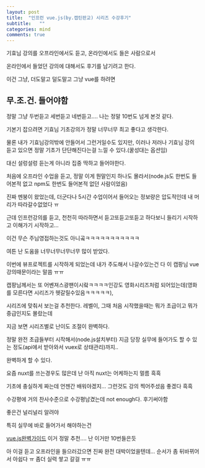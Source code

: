 ```yaml
---
layout: post
title:  "인프런 vue.js(by.캡틴판교) 시리즈 수강후기"
subtitle:   ""
categories: mind
comments: true
---
```


 



기효님 강의를 오프라인에서도 듣고, 온라인에서도 들은 사람으로서

온라인에서 들었던 강의에 대해서도 후기를 남기려고 한다.

이건 그냥, 더도말고 덜도말고 그냥 vue를 하려면 

## 무.조.건. 들어야함

정말 그냥 두번듣고 세번듣고 네번듣고…. 나는 정말 10번도 넘게 본것 같다.



기본기 잡으려면 기효님 기초강의가 정말 너무너무 최고 좋다고 생각한다.

물론 내가 기효님강의밖에 안들어서 그런거일수도 있지만, 이러나 저러나 기효님 강의 듣고 있으면 정말 기초가 단단해진다는걸 느낄 수 있다.(꿀성대는 옵션임)

대신 설렁설렁 듣는게 아니라 집중 딱하고 들어야한다.



처음에 오프라인 수업을 듣고, 정말 이게 뭔말인지 하나도 몰라서(node.js도 한번도 들어본적 없고 npm도 한번도 들어본적 없던 사람이었음)

진짜 멘붕이 왔었는데, 더군다나 5시간 수업이어서 들어오는 정보량은 압도적인데 내 머리가 따라갈수없었다 ㅠ



근데 인프런강의를 듣고, 천천히 따라하면서 듣고또듣고또듣고 하다보니 들리기 시작하고 이해가기 시작하고...

이건 무슨 주님영접하는것도 아니곸ㅋㅋㅋㅋㅋㅋㅋㅋㅋㅋㅋ

여튼 난 도움을 너무너무너무너무 많이 받았다.



이번에 뷰프로젝트를 시작하게 되었는데 내가 주도해서 나갈수있는건 다 이 캡팡님 vue강의때문이라는 말씀 ㅠㅠ



캡팡님께서는 또 어벤져스광팬이시랔ㅋㅋㅋㅋ인강도 영화시리즈처럼 되어있는데(영화를 모른다면 시리즈가 헷갈릴수있음ㅋㅋㅋㅋㅋ),

시리즈에 맞춰서 보는걸 추천한다. 레벨이, 그때 처음 시작했을때는 뭐가 초급이고 뭐가 중급인지도 몰랐는데

지금 보면 시리즈별로 난이도 조절이 완벽하다.

정말 완전 초급들부터 시작해서(node.js설치부터) 지금 당장 실무에 들어가도 할 수 있는 정도(api에서 받아와서 vuex로 상태관리)까지..

완벽하게 할 수 있다.

요즘 nuxt를 쓰는경우도 많은데 난 아직 nuxt는 어케하는지 멀름 흑흑

기초에 충실하게 짜는데 언젠간 배워야겠지… 그런것도 강의 찍어주셨음 좋겠다 흑흑





수강평에 거의 찬사수준으로 수강평남겼는데 not enough다. 후기써야함

좋은건 널리널리 알려야



특히 실무에 바로 들어가서 해야하는건

[vue.js완벽가이드](https://www.inflearn.com/course/vue-js/dashboard) 이거 정말 추천…. 난 이거만 10번들은듯





아 이걸 듣고 오프라인을 들으러갔으면 진짜 완전 대박이었을텐데… 순서가 좀 뒤바뀌어서 아쉽다 ㅠ 좀더 실력 쌓고 갈걸 ㅠㅠ
